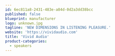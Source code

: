 ```yaml
---
id: 6ec811a8-2431-483e-a84d-0d2a3dd38bcc
published: false
blueprint: manufacturer
logo: unknown.jpg
tagline: 'NEW DIMENSIONS IN LISTENING PLEASURE.'
website: 'https://vividaudio.com'
title: 'Vivid Audio'
product-categories:
  - speakers
---
```

